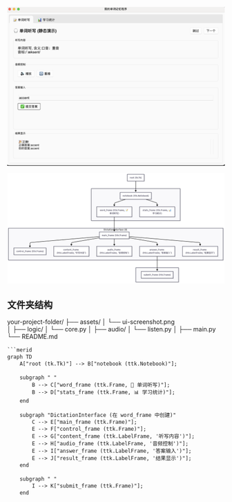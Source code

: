 ![应用的UI效果图](./assets/ui-screenshot.png)

![UI树形图](./assets/tree.png)
## 文件夹结构
your-project-folder/
├── assets/
│   └── ui-screenshot.png  
│
├── logic/
│   └── core.py
│
├── audio/
│   └── listen.py
│
├── main.py          
└── README.md       
```
```merid
graph TD
    A["root (tk.Tk)"] --> B["notebook (ttk.Notebook)"];

    subgraph " "
        B --> C["word_frame (ttk.Frame, 📝 单词听写)"];
        B --> D["stats_frame (ttk.Frame, 📊 学习统计)"];
    end

    subgraph "DictationInterface (在 word_frame 中创建)"
        C --> E["main_frame (ttk.Frame)"];
        E --> F["control_frame (ttk.Frame)"];
        E --> G["content_frame (ttk.LabelFrame, '听写内容')"];
        E --> H["audio_frame (ttk.LabelFrame, '音频控制')"];
        E --> I["answer_frame (ttk.LabelFrame, '答案输入')"];
        E --> J["result_frame (ttk.LabelFrame, '结果显示')"];
    end

    subgraph " "
        I --> K["submit_frame (ttk.Frame)"];
    end
```
```
```
```
